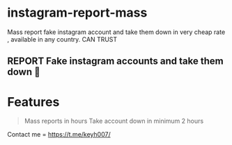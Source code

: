 # instagram-report-mass
Mass report fake instagram account and take them down in very cheap rate , available in any country. CAN TRUST


## REPORT Fake instagram accounts and take them down 💸

# Features

> Mass reports in hours 
> Take account down in minimum 2 hours

Contact me = https://t.me/keyh007/
